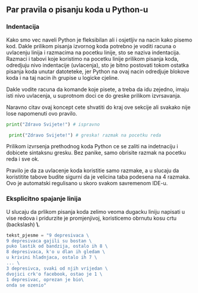 
<div style="page-break-after: always;"></div>

## Par pravila o pisanju koda u Python-u

### Indentacija

Kako smo vec naveli Python je fleksibilan ali i osjetljiv na nacin kako pisemo 
kod. Dakle prilikom pisanja izvornog koda potrebno je voditi racuna o uvlacenju
linija i razmacima na pocetku linije, sto se naziva indentacija. 
Razmaci i tabovi koje koristimo na pocetku linije prilikom pisanja koda, 
odredjuju nivo indentacije (uvlacenja), sto je bitno postovati tokom ostatka
pisanja koda unutar datoteteke, jer Python na ovaj nacin odredjuje blokove koda
i na taj nacin ih grupise u logicke cjeline.

Dakle vodite racuna da komande koje pisete, a treba da idu zejedno, imaju isti
nivo uvlacenja, u suprotnom doci ce do greske prilikom izvrsavanja. 

Naravno citav ovaj koncept cete shvatiti do kraj ove sekcije ali svakako nije 
lose napomenuti ovo pravilo.

```python      
print("Zdravo Svijete!") # ispravno

 print("Zdravo Svijete!") # greska! razmak na pocetku reda
```

Prilikom izvrsenja prethodnog koda Python ce se zaliti na indetnaciju i 
dobicete sintaksnu gresku. Bez panike, samo obrisite razmak na pocetku reda 
i sve ok.

Pravilo je da za uvlacenje koda koristitie samo razmake, a u slucaju da
koristitite tabove budite sigurni da je velicina taba podesena na 4 razmaka.
Ovo je automatski regulisano u skoro svakom savremenom IDE-u.

### Eksplicitno spajanje linija

U slucaju da prlikom pisanja koda zelimo veoma dugacku liniju napisati u vise
redova i pridurzite je promjenjivoj, koristicemo obrnutu kosu crtu (backslash) 
**\\**.

```python
tekst_pjesme = "9 depresivaca \
9 depresivaca gajili su bostan \
puko lastik od bandzija, ostalo ih 8 \
8 depresivaca, k'o u dlan ih gledam \
u krivini hladnjaca, ostalo ih 7 \
... \
3 depresivca, svaki od njih vrijedan \
dvojici crk'o facebook, ostao je 1 \
1 depresivac, oprezan je bio\
onda se ozenio"
```
